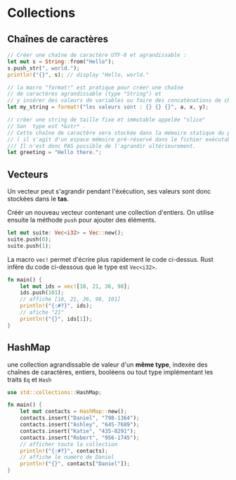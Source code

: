 # Collections

## Chaînes de caractères

```rust
// Créer une chaîne de caractère UTF-8 et agrandissable :
let mut s = String::from("Hello");
s.push_str(", world.");
println!("{}", s); // display "Hello, world."

// la macro "format!" est pratique pour créer une chaîne
// de caractères agrandissable (type "String") et
// y insérer des valeurs de variables ou faire des concaténations de chaînes de caractères.
let my_string = format!("les valeurs sont : {} {} {}", a, x, y);

// créer une string de taille fixe et immutable appelée "slice"
// Son  type est *&str* .
// Cette chaîne de caractère sera stockée dans la mémoire statique du programme
// ( il s'agit d'un espace mémoire pré-réservé dans le fichier exécutable lui-même )
/// Il n'est donc PAS possible de l'agrandir ultérieurement.
let greeting = "Hello there.";
```

## Vecteurs

Un vecteur peut s'agrandir pendant l'éxécution, ses valeurs sont donc stockées dans le **tas**.

Créér un nouveau vecteur contenant une collection d'entiers. On utilise ensuite la méthode `push` pour ajouter des éléments.

```rust
let mut suite: Vec<i32> = Vec::new();
suite.push(0);
suite.push(1);
```

La macro `vec!` permet d'écrire plus rapidement le code ci-dessus. Rust infère du code ci-dessous que le type est `Vec<i32>`.

```rust
fn main() {
    let mut ids = vec![18, 21, 36, 98];
    ids.push(101);
    // affiche [18, 21, 36, 98, 101]
    println!("{:#?}", ids);
    // afiche "21"
    println!("{}", ids[1]);
}
```

## HashMap

une collection agrandissable de valeur d'un **même type**, indexée des chaînes de caractères, entiers, booléens ou tout type implémentant les traits `Eq` et `Hash`

```rust
use std::collections::HashMap;

fn main() {
    let mut contacts = HashMap::new();
    contacts.insert("Daniel", "798-1364");
    contacts.insert("Ashley", "645-7689");
    contacts.insert("Katie", "435-8291");
    contacts.insert("Robert", "956-1745");
    // afficher toute la collection
    println!("{:#?}", contacts);
    // affiche le numéro de Daniel
    println!("{}", contacts["Daniel"]);
}
```